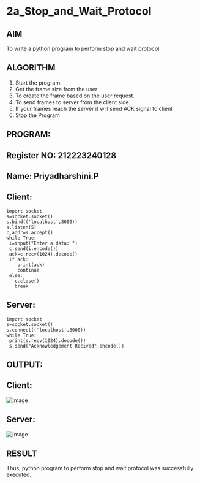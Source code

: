 # 2a_Stop_and_Wait_Protocol
## AIM 
To write a python program to perform stop and wait protocol
## ALGORITHM
1. Start the program.
2. Get the frame size from the user
3. To create the frame based on the user request.
4. To send frames to server from the client side.
5. If your frames reach the server it will send ACK signal to client
6. Stop the Program
## PROGRAM:
## Register NO: 212223240128
## Name: Priyadharshini.P
## Client:
```
import socket
s=socket.socket()
s.bind(('localhost',8000))
s.listen(5)
c,addr=s.accept()
while True:
 i=input("Enter a data: ")
 c.send(i.encode())
 ack=c.recv(1024).decode()
 if ack:
    print(ack)
    continue
 else:
   c.close()
   break
```
## Server:
```
import socket
s=socket.socket()
s.connect(('localhost',8000))
while True:
 print(s.recv(1024).decode())
 s.send("Acknowledgement Recived".encode())
```
## OUTPUT:
## Client:
![image](https://github.com/priyadharshini210/2a_Stop_and_Wait_Protocol/assets/148514638/3823baf1-922c-44df-add9-2f38c2b1a28d)
## Server:
![image](https://github.com/priyadharshini210/2a_Stop_and_Wait_Protocol/assets/148514638/488feaf9-df0b-4fa7-a0e1-d1ac708a81c6)

## RESULT
Thus, python program to perform stop and wait protocol was successfully executed.
